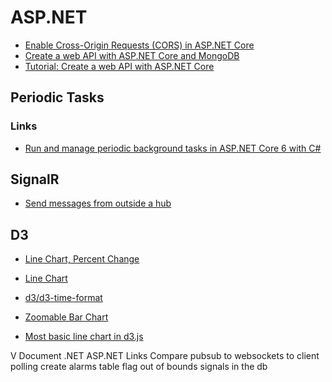 # ASP.NET
- [Enable Cross-Origin Requests (CORS) in ASP.NET Core](https://learn.microsoft.com/en-us/aspnet/core/security/cors?view=aspnetcore-7.0)
- [Create a web API with ASP.NET Core and MongoDB](https://learn.microsoft.com/en-us/aspnet/core/tutorials/first-mongo-app?view=aspnetcore-6.0&tabs=visual-studio)
- [Tutorial: Create a web API with ASP.NET Core](https://learn.microsoft.com/en-us/aspnet/core/tutorials/first-web-api?view=aspnetcore-6.0&tabs=visual-studio)

## Periodic Tasks
### Links
- [Run and manage periodic background tasks in ASP.NET Core 6 with C#](https://medium.com/medialesson/run-and-manage-periodic-background-tasks-in-asp-net-core-6-with-c-578a31f4b7a3)

## SignalR
- [Send messages from outside a hub](https://learn.microsoft.com/en-us/aspnet/core/signalr/hubcontext?view=aspnetcore-6.0)

## D3
- [Line Chart, Percent Change](https://observablehq.com/@d3/gallery?collection=@observablehq/visualization)
- [Line Chart](https://observablehq.com/@d3/line-chart)
- [d3/d3-time-format](https://github.com/d3/d3-time-format)
- [Zoomable Bar Chart](https://observablehq.com/@d3/zoomable-bar-chart)

- [Most basic line chart in d3.js](https://d3-graph-gallery.com/graph/line_basic.html)

V Document .NET ASP.NET Links
Compare pubsub to websockets to client polling
create alarms table
flag out of bounds signals in the db
